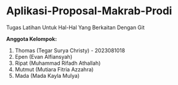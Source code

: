 # Aplikasi-Proposal-Makrab-Prodi
Tugas Latihan Untuk Hal-Hal Yang Berkaitan Dengan Git

**Anggota Kelompok:**

1. Thomas (Tegar Surya Christy) - 2023081018
2. Epen (Evan Alfiansyah)
3. Ripat (Muhammad Rifadh Athallah)
4. Mutmut (Mutiara Fitria Azzahra)
5. Mada (Mada Kayla Mulya)
